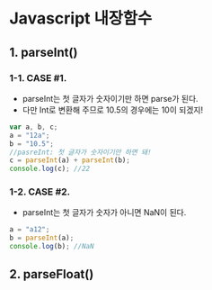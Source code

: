 # Javascript 내장함수

## 1. parseInt()

### 1-1. CASE #1.

- parseInt는 첫 글자가 숫자이기만 하면 parse가 된다.
- 다만 Int로 변환해 주므로 10.5의 경우에는 10이 되겠지!

```javascript
var a, b, c;
a = "12a";
b = "10.5";
//pasreInt: 첫 글자가 숫자이기만 하면 돼!
c = parseInt(a) + parseInt(b);
console.log(c); //22
```

### 1-2. CASE #2.

- parseInt는 첫 글자가 숫자가 아니면 NaN이 된다.

```javascript
a = "a12";
b = parseInt(a);
console.log(b); //NaN
```

## 2. parseFloat()
